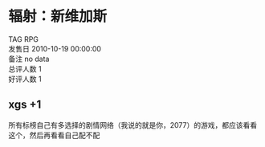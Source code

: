 



# 辐射：新维加斯
  
TAG RPG  
发售日 2010-10-19 00:00:00  
备注 no data  
总评人数 1  
好评人数 1
## xgs +1


所有标榜自己有多选择的剧情网络（我说的就是你，2077）的游戏，都应该看看这个，然后再看看自己配不配